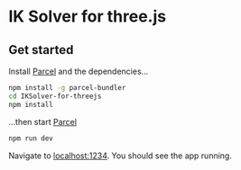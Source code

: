 # IK Solver for three.js

## Get started

Install [Parcel](https://parceljs.org/) and the dependencies...

```bash
npm install -g parcel-bundler
cd IKSolver-for-threejs
npm install
```

...then start [Parcel](https://parceljs.org/)

```bash
npm run dev
```

Navigate to [localhost:1234](http://localhost:1234). You should see the app running.
